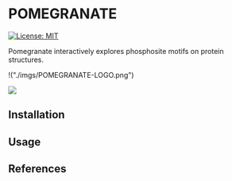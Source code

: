 # POMEGRANATE

[![License: MIT](https://img.shields.io/badge/License-MIT-yellow.svg)](https://opensource.org/licenses/MIT)

Pomegranate interactively explores phosphosite motifs on protein structures.

!("./imgs/POMEGRANATE-LOGO.png")

![]("./imgs/alphafold_comparison.gif")

## Installation 


## Usage 


## References
